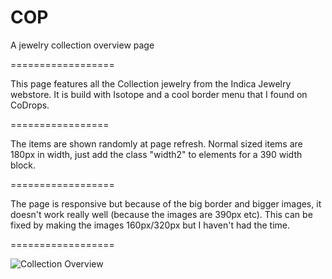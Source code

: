 COP
===

A jewelry collection overview page


==================

This page features all the Collection jewelry from the Indica Jewelry webstore. It is build with Isotope and a cool border menu that I found on CoDrops. 

=================

The items are shown randomly at page refresh. Normal sized items are 180px in width, just add the class "width2" to elements for a 390 width block.


==================

The page is responsive but because of the big border and bigger images, it doesn't work really well (because the images are 390px etc). This can be fixed by making the images 160px/320px but I haven't had the time.


==================

![Collection Overview](http://qrioza.nl/portfolio/img/build/projects/fullscreen/IJ-fullscreen@2x.jpg "Collection Overview")
